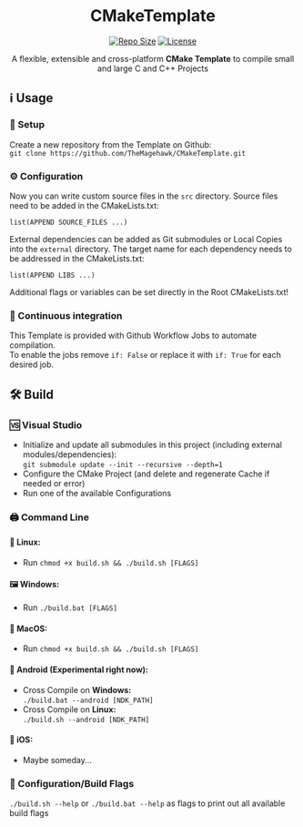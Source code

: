 <div align="center">

# CMakeTemplate

[![Repo Size](https://img.shields.io/github/repo-size/TheMagehawk/CMakeTemplate)](https://github.com/TheMagehawk/CMakeTemplate)
[![License](https://img.shields.io/github/license/TheMagehawk/CMakeTemplate)](https://github.com/TheMagehawk/CMakeTemplate/blob/master/LICENSE)

A flexible, extensible and cross-platform <b>CMake Template</b> to compile small and large C and C++ Projects

</div>

## :information_source: Usage
### :bricks: Setup

Create a new repository from the Template on Github:  
`git clone https://github.com/TheMagehawk/CMakeTemplate.git`

### :gear: Configuration

Now you can write custom source files in the `src` directory.
Source files need to be added in the CMakeLists.txt:

`list(APPEND SOURCE_FILES ...)`

External dependencies can be added as Git submodules or Local Copies into the `external` directory.
The target name for each dependency needs to be addressed in the CMakeLists.txt:

`list(APPEND LIBS ...)`

Additional flags or variables can be set directly in the Root CMakeLists.txt!

### :arrows_counterclockwise: Continuous integration

This Template is provided with Github Workflow Jobs to automate compilation.<br>
To enable the jobs remove `if: False` or replace it with `if: True` for each desired job.

## :hammer_and_wrench: Build
### :vs: Visual Studio

- Initialize and update all submodules in this project (including external modules/dependencies):  
 `git submodule update --init --recursive --depth=1`
- Configure the CMake Project (and delete and regenerate Cache if needed or error)
- Run one of the available Configurations

### :printer: Command Line

#### :penguin: Linux:
- Run `chmod +x build.sh && ./build.sh [FLAGS]`

#### :framed_picture: Windows:
- Run `./build.bat [FLAGS]`

#### :apple: MacOS:
- Run `chmod +x build.sh && ./build.sh [FLAGS]`

#### :robot: Android (Experimental right now):
- Cross Compile on **Windows:**<br/>
`./build.bat --android [NDK_PATH]`
- Cross Compile on **Linux:**<br/>
`./build.sh --android [NDK_PATH]`

#### :green_apple: iOS:
- Maybe someday...

### :triangular_flag_on_post: Configuration/Build Flags
`./build.sh --help` or `./build.bat --help` as flags to print out all available build flags
